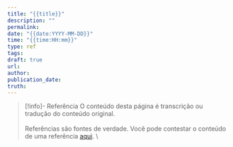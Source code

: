 ```yaml
---
title: "{{title}}"
description: ""
permalink: 
date: "{{date:YYYY-MM-DD}}"
time: "{{time:HH:mm}}"
type: ref
tags: 
draft: true
url: 
author: 
publication_date: 
truth:
---
```

> [!info]- Referência
> O conteúdo desta página é transcrição ou tradução do conteúdo original.
>  <br><br>Referências são fontes de verdade. Você pode contestar o conteúdo de uma referência [aqui](https://github.com/artelonga/redearte/issues/new/choose).
\